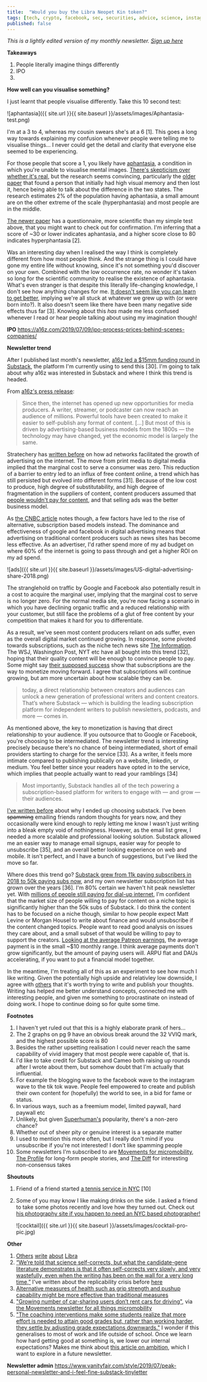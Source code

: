 ```yaml
---
title:  "Would you buy the Libra Neopet Kin token?"  
tags: [tech, crypto, facebook, sec, securities, advice, science, instagram, AI, gender]
published: false
---
```


*This is a lightly edited version of my monthly newsletter. [Sign up here](https://avoidboringpeople.substack.com/ "ABP")*

**Takeaways**

1. People literally imagine things differently 
2. IPO
3. 

**How well can you visualise something?**

I just learnt that people visualise differently. Take this 10 second test:

![aphantasia]({{ site.url }}{{ site.baseurl }}/assets/images/Aphantasia-test.png)

I'm at a 3 to 4, whereas my cousin swears she's at a 6 \[1\]. This goes a long way towards explaining my confusion whenever people were telling me to visualise things... I never could get the detail and clarity that everyone else seemed to be experiencing. 

For those people that score a 1, you likely have [aphantasia](https://www.bbc.com/news/health-34039054 "BBC"), a condition in which you're unable to visualise mental images. [There's skepticism over whether it's real,](https://www.reddit.com/r/slatestarcodex/comments/ab1fi4/is_aphantasia_real_exaggerated_or_a/ "reddit") but the research seems convincing, particularly the [older paper](https://www.researchgate.net/publication/26792259_Loss_of_imagery_phenomenology_with_intact_visuo-spatial_task_performance_A_case_of_'blind_imagination' "older") that found a person that initially had high visual memory and then lost it, hence being able to talk about the difference in the two states. The research estimates 2% of the population having aphantasia, a small amount are on the other extreme of the scale (hyperphantasia) and most people are in the middle. 

[The newer paper](https://www.eugencpopa.ro/wp-content/uploads/Afantazia-.pdf "newer") has a questionnaire, more scientific than my simple test above, that you might want to check out for confirmation. I'm inferring that a score of ~30 or lower indicates aphantasia, and a higher score close to 80 indicates hyperphantasia \[2\].

Was an interesting day when I realised the way I think is completely different from how most people think. And the strange thing is I could have gone my entire life without knowing, since it's not something you'd discover on your own. Combined with the low occurrence rate, no wonder it's taken so long for the scientific community to realise the existence of aphantasia. What's even stranger is that despite this literally life-changing knowledge, I don't see how anything changes for me. [It doesn't seem like you can learn to get better](https://www.scientificamerican.com/article/when-the-minds-eye-is-blind1/ "learning"), implying we're all stuck at whatever we grew up with (or were born into?). It also doesn't seem like there have been many negative side effects thus far \[3\]. Knowing about this *has* made me less confused whenever I read or hear people talking about using my imagination though!

**IPO**
https://a16z.com/2019/07/09/ipo-process-prices-behind-scenes-companies/

**Newsletter trend**

After I published last month's newsletter, [a16z led a $15mm funding round in Substack](https://on.substack.com/p/the-future-of-substack "substack site"), the platform I'm currently using to send this \[30\]. I'm going to talk about why a16z was interested in Substack and where I think this trend is headed.

From [a16z's press release](https://a16z.com/2019/07/16/substack/ "a16z"):

> Since then, the internet has opened up new opportunities for media producers. A writer, streamer, or podcaster can now reach an audience of millions. Powerful tools have been created to make it easier to self-publish any format of content. \[...\] But most of this is driven by advertising-based business models from the 1800s — the technology may have changed, yet the economic model is largely the same.

Stratechery has [written before](https://stratechery.com/2015/why-web-pages-suck/ "ads") on how ad networks facilitated the growth of advertising on the internet. The move from print media to digital media implied that the marginal cost to serve a consumer was zero. This reduction of a barrier to entry led to an influx of free content online, a trend which has still persisted but evolved into different forms \[31\]. Because of the low cost to produce, high degree of substitutability, and high degree of fragmentation in the suppliers of content, content producers assumed that [people wouldn't pay for content](https://www.cnbc.com/2018/11/17/subscription-news-services-flourish-as-google-facebook-dominate-ads.html "cnbc"), and that selling ads was the better business model.  

As [the CNBC article](https://www.cnbc.com/2018/11/17/subscription-news-services-flourish-as-google-facebook-dominate-ads.html "cnbc") notes though, a few factors have led to the rise of alternative, subscription based models instead. The dominance and effectiveness of google and facebook in digital advertising means that advertising on traditional content producers such as news sites has become less effective. As an advertiser, I'd rather spend more of my ad budget on where 60% of the internet is going to pass through and get a higher ROI on my ad spend.

![ads]({{ site.url }}{{ site.baseurl }}/assets/images/US-digital-advertising-share-2018.png)

The stranglehold on traffic by Google and Facebook also potentially result in a cost to acquire the marginal user, implying that the marginal cost to serve is no longer zero. For the normal media site, you're now facing a scenario in which you have declining organic traffic and a reduced relationship with your customer, but still face the problems of a glut of free content by your competition that makes it hard for you to differentiate.

As a result, we've seen most content producers reliant on ads suffer, even as the overall digital market continued growing. In response, some pivoted towards subscriptions, such as the niche tech news site [The Information](https://digiday.com/podcast/the-informations-jessica-lessin-on-five-years-of-subscription-journalism/ "Info"). The WSJ, Washington Post, NYT etc have all bought into this trend \[32\], hoping that their quality content will be enough to convince people to pay. Some might say [their supposed success](https://digiday.com/podcast/inside-wall-street-journals-subscription-strategy/ "WSJ") show that subscriptions are the way to monetize moving forward. I agree that subscriptions will continue growing, but am more uncertain about how scalable they can be.

> today, a direct relationship between creators and audiences can unlock a new generation of professional writers and content creators. That’s where Substack — which is building the leading subscription platform for independent writers to publish newsletters, podcasts, and more — comes in.

As mentioned above, the key to monetization is having that direct relationship to your audience. If you outsource that to Google or Facebook, you're choosing to be intermediated. The newsletter trend is interesting precisely because there's no chance of being intermediated, short of email providers starting to charge for the service \[33\]. As a writer, it feels more intimate compared to publishing publically on a website, linkedin, or medium. You feel better since your readers have opted in to the service, which implies that people actually want to read your ramblings \[34\]

> Most importantly, Substack handles all of the tech powering a subscription-based platform for writers to engage with — and grow — their audiences.

[I've written before](https://www.leonlinsx.com/substack/ "substack") about why I ended up choosing substack. I've been ~~spamming~~ emailing friends random thoughts for years now, and they occasionally were kind enough to reply letting me know I wasn't just writing into a bleak empty void of nothingness. However, as the email list grew, I needed a more scalable and professional looking solution. Substack allowed me an easier way to manage email signups, easier way for people to unsubscribe \[35\], and an overall better looking experience on web and mobile. It isn't perfect, and I have a bunch of suggestions, but I've liked the move so far. 

Where does this trend go? [Substack grew from 11k paying subscribers in 2018 to 50k paying subs now](https://www.vanityfair.com/style/2019/07/peak-personal-newsletter-and-i-feel-fine-substack-tinyletter "peak?"), and my own newsletter subscription list has grown over the years \[36\]. I'm 80% certain we haven't hit peak newsletter yet. With [millions of people still paying for dial-up internet](https://www.digitaltrends.com/cool-tech/aol-dial-up-a-relic-of-the-past/ "aol"), I'm confident that the market size of people willing to pay for content on a niche topic is significantly higher than the 50k subs of Substack. I do think the content has to be focused on a niche though, similar to how people expect Matt Levine or Morgan Housel to write about finance and would unsubscribe if the content changed topics. People want to read good analysis on issues they care about, and a small subset of that would be willing to pay to support the creators. [Looking at the average Patreon earnings](https://www.crowdcrux.com/patreon-statistics-and-demographics-average-patreon-earnings/ "Patreon"), the average payment is in the small ~$10 monthly range. I think average payments don't grow significantly, but the amount of paying users will. ARPU flat and DAUs accelerating, if you want to put a financial model together.

In the meantime, I'm treating all of this as an experiment to see how much I like writing. Given the potentially high upside and relativley low downside, I agree with [others](https://www.perell.com/blog/why-you-should-write "write") that it's worth trying to write and publish your thoughts. Writing has helped me better understand concepts, connected me with interesting people, and given me something to procrastinate on instead of doing work. I hope to continue doing so for quite some time.

**Footnotes**

1. I haven't yet ruled out that this is a highly elaborate prank of hers...
2. The 2 graphs on pg 9 have an obvious break around the 32 VVIQ mark, and the highest possible score is 80
3. Besides the rather upsetting realisation I could never reach the same capability of vivid imagery that most people were capable of, that is.
30. I'd like to take credit for Substack and Cameo both raising up rounds after I wrote about them, but somehow doubt that I'm actually that influential.
31. For example the blogging wave to the facebook wave to the instagram wave to the tik tok wave. People feel empowered to create and publish their own content for (hopefully) the world to see, in a bid for fame or status.
32. In various ways, such as a freemium model, limited paywall, hard paywall etc
33. Unlikely, but given [Superhuman's](https://a16z.com/2019/06/27/superhuman/ "a16z") popularity, there's a non-zero chance?
34. Whether out of sheer pity or genuine interest is a separate matter
35. I used to mention this more often, but I really don't mind if you unsubscribe if you're not interested! I don't like spamming people
36. Some newsletters I'm subscribed to are [Movements for micromobility](https://movements.substack.com/ "movements"), [The Profile](https://theprofile.substack.com/ "profile") for long-form people stories, and [The Diff](https://medium.com/@byrnehobart/about-best-of-faq-25df97a74467 "Diff") for interesting non-consensus takes

**Shoutouts**

1. Friend of a friend started [a tennis service in NYC](https://www.breakthelove.com/ "break the love") \[10\]
2. Some of you may know I like making drinks on the side. I asked a friend to take some photos recently and love how they turned out. Check out [his photography site if you happen to need an NYC based photographer!](http://www.kevinhwong.com/ "Kevin")

    ![cocktail]({{ site.url }}{{ site.baseurl }}/assets/images/cocktail-pro-pic.jpg)

**Other**

1. [Others](https://www.bloomberg.com/opinion/articles/2019-07-01/they-don-t-pay-traders-like-they-used-to "Levine") [write](https://arstechnica.com/tech-policy/2019/07/facebook-is-backpedaling-from-its-ambitious-vision-for-libra/ "arstechnica") [about](https://marginalrevolution.com/marginalrevolution/2019/06/libra-and-remittances.html "TC") [Libra](https://interestingengineering.com/7-things-you-should-know-about-facebooks-new-cryptocurrency-libra "IE")
2. [“We’re told that science self-corrects, but what the candidate-gene literature demonstrates is that it often self-corrects very slowly, and very wastefully, even when the writing has been on the wall for a very long time,”](https://www.theatlantic.com/science/archive/2019/05/waste-1000-studies/589684/ "waste") I've written about the replicability crisis before [here](https://www.leonlinsx.com/replicability-crisis/ "link")
3. [Alternative measures of health such as grip strength and pushup capability might be more effective than traditional measures](https://www.theatlantic.com/health/archive/2019/06/push-ups-body-weight-bmi/592834/ "Health measures")
4. ["Growing number of car-sharing users don’t rent cars for driving"](http://www.asahi.com/ajw/articles/AJ201907040011.html "japan car-share"), via [the Movements newsletter for all things micromobility](https://movements.substack.com/p/movements-july-10th-2019 "movements")
5. ["The coaching interventions make some students realize that more effort is needed to attain good grades but, rather than working harder, they settle by adjusting grade expectations downwards."](https://www.nber.org/papers/w26059 "NBER") I wonder if this generalises to most of work and life outside of school. Once we learn how hard getting good at something is, we lower our internal expectations? Makes me think about [this article on ambition](https://www.perell.com/blog/the-paradox-of-ambition "Perell"), which I want to explore in a future newsletter.

**Newsletter admin**
https://www.vanityfair.com/style/2019/07/peak-personal-newsletter-and-i-feel-fine-substack-tinyletter
